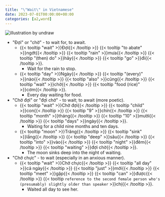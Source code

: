 ```yaml
---
title: "\"Wait\" in Vietnamese"
date: 2023-07-01T00:00:00+00:00
categories: [a2,word]
---
```


![illustration by undraw](/images/undraw/undraw_in_no_time_6igu.png)

- "Đợi" or "chờ" - to wait for, to await.
    - {{< tooltip "wait" >}}Đợi{{< /tooltip >}}
      {{< tooltip "to abate" >}}ngớt{{< /tooltip >}}
      {{< tooltip "rain" >}}mưa{{< /tooltip >}}
      {{< tooltip "(then) do" >}}hãy{{< /tooltip >}}
      {{< tooltip "go" >}}đi{{< /tooltip >}}.
        - Wait for the rain to stop.
    - {{< tooltip "day" >}}Ngày{{< /tooltip >}}
      {{< tooltip "(every)" >}}nào{{< /tooltip >}}
      {{< tooltip "also" >}}cũng{{< /tooltip >}}
      {{< tooltip "wait" >}}chờ{{< /tooltip >}}
      {{< tooltip "food (rice)" >}}cơm{{< /tooltip >}}.
        - Every day waiting for food.
- "Chờ đợi" or "đợi chờ" - to wait; to await (more poetic).
    - {{< tooltip "wait" >}}Chờ đợi{{< /tooltip >}}
      {{< tooltip "child" >}}con{{< /tooltip >}}
      {{< tooltip "9" >}}chín{{< /tooltip >}}
      {{< tooltip "month" >}}tháng{{< /tooltip >}}
      {{< tooltip "10" >}}mười{{< /tooltip >}}
      {{< tooltip "days" >}}ngày{{< /tooltip >}}.
        - Waiting for a child nine months and ten days.
    - {{< tooltip "moon" >}}Trăng{{< /tooltip >}}
      {{< tooltip "sink" >}}lắng{{< /tooltip >}}
      {{< tooltip "deep" >}}sâu{{< /tooltip >}}
      {{< tooltip "into" >}}vào{{< /tooltip >}}
      {{< tooltip "night" >}}đêm{{< /tooltip >}}
      {{< tooltip "waiting" >}}đợi chờ{{< /tooltip >}}.
        - The moon sinks deep into the night of waiting.
- "Chờ chực" - to wait (especially in an anxious manner).
    - {{< tooltip "wait" >}}Chờ chực{{< /tooltip >}}
      {{< tooltip "all day" >}}cả ngày{{< /tooltip >}}
      {{< tooltip "just" >}}mới{{< /tooltip >}}
      {{< tooltip "meet" >}}gặp{{< /tooltip >}}
      {{< tooltip "can" >}}được{{< /tooltip >}}
      {{< tooltip `
        reference to the second female person who's
        (presumably) slightly older than speaker
      ` >}}chị{{< /tooltip >}}.
        - Waited all day to see her.
